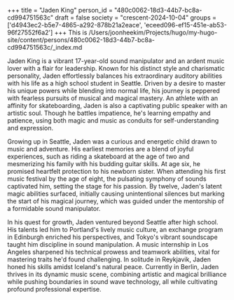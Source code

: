 +++
title = "Jaden King"
person_id = "480c0062-18d3-44b7-bc8a-cd994751563c"
draft = false
society = "crescent-2024-10-04"
groups = ['d4943ec2-b5e7-4865-a292-878b21a2eace', 'eceed096-ef15-451e-ab53-96f27552f6a2']
+++
This is /Users/joonheekim/Projects/hugo/my-hugo-site/content/persons/480c0062-18d3-44b7-bc8a-cd994751563c/_index.md

Jaden King is a vibrant 17-year-old sound manipulator and an ardent music lover with a flair for leadership. Known for his distinct style and charismatic personality, Jaden effortlessly balances his extraordinary auditory abilities with his life as a high school student in Seattle. Driven by a desire to master his unique powers while blending into normal life, his journey is peppered with fearless pursuits of musical and magical mastery. An athlete with an affinity for skateboarding, Jaden is also a captivating public speaker with an artistic soul. Though he battles impatience, he's learning empathy and patience, using both magic and music as conduits for self-understanding and expression.

Growing up in Seattle, Jaden was a curious and energetic child drawn to music and adventure. His earliest memories are a blend of joyful experiences, such as riding a skateboard at the age of two and mesmerizing his family with his budding guitar skills. At age six, he promised heartfelt protection to his newborn sister. When attending his first music festival by the age of eight, the pulsating symphony of sounds captivated him, setting the stage for his passion. By twelve, Jaden's latent magic abilities surfaced, initially causing unintentional silences but marking the start of his magical journey, which was guided under the mentorship of a formidable sound manipulator.

In his quest for growth, Jaden ventured beyond Seattle after high school. His talents led him to Portland's lively music culture, an exchange program in Edinburgh enriched his perspectives, and Tokyo's vibrant soundscape taught him discipline in sound manipulation. A music internship in Los Angeles sharpened his technical prowess and teamwork abilities, vital for mastering traits he'd found challenging. In solitude in Reykjavik, Jaden honed his skills amidst Iceland's natural peace. Currently in Berlin, Jaden thrives in its dynamic music scene, combining artistic and magical brilliance while pushing boundaries in sound wave technology, all while cultivating profound professional expertise.

